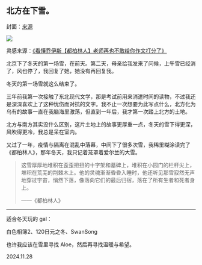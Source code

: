 ## 北方在下雪。

封面：[来源](https://www.reddit.com/r/Sewerslvt/comments/1gyhkk7/i_break_my_heart_yours/)

![](https://img.chillcicada.com/i/2024/11/28/67488bbb249f4.png)

灵感来源：[《看懂乔伊斯【都柏林人】老师再也不敢给你作文打分了》](https://www.bilibili.com/video/BV1vvBXY5EZn/?share_source=copy_web&vd_source=d000e43c12de15b06916c7329dbfd800)

北京下了冬天的第一场雪，在前天。第二天，母亲给我发来了问候，上午雪已经消了，风也停了，我回复了她，她没有再回复我。

冬天的第一场雪就这么结束了。

三年前我第一次接触了东北现代文学，那是考试前用来消遣时间的读物，不过我还是深深喜欢上了这种忧伤而对抗的文字。我不止一次想要为此写点什么，北方化为乌有的故事一直在我脑海里激荡，但直到一年后，我才第一次踏上北方的土地。

北方与南方其实没什么区别，这片土地上的故事更厚重一点，冬天的雪下得更深，风吹得更冷，我总是呆在室内。

又过了一年，疫情与隔离在混乱中落幕，中间下了很多次雪，我稀里糊涂读完了《都柏林人》，那年冬天，我只记着笼罩着爱尔兰的大雪。

> 这雪厚厚地堆积在歪歪扭扭的十字架和墓碑上，堆积在小园门的栏杆尖上，堆积在荒芜的荆棘木上。他的灵魂渐渐昏昏入睡时，他还听见那雪寂然无声地穿过宇宙，悄然下落，像落向它们的最后归宿，落在了所有生者和死者身上。
>
> ——《都柏林人》

---

适合冬天玩的 gal：

白色相簿2、120日元之冬、SwanSong

也许我应该在雪里寻找 Aloe，然后再寻找温暖与希望。

2024.11.28
